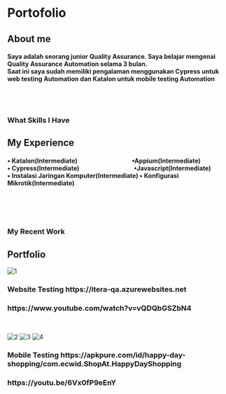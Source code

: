 # Portofolio<br>
<h2>About me</h2>
<h4>Saya adalah seorang junior Quality Assurance. Saya belajar 
mengenai Quality Assurance Automation selama 3 bulan.<br> 
Saat ini saya sudah memiliki pengalaman menggunakan 
Cypress untuk web testing Automation dan Katalon untuk 
mobile testing Automation<br></h4>
<br>
<br>
<h3>What Skills I Have<br></h3>
<h2>My Experience</h2>
<h4>
&bull; Katalon(Intermediate)        &emsp; &emsp; &emsp; &emsp; &emsp; &emsp; &emsp;        &bull;Appium(Intermediate)<br>
&bull; Cypress(Intermediate)       &emsp; &emsp; &emsp; &emsp; &emsp; &emsp; &emsp;     &bull;Javascript(Intermediate)<br>
&bull; Instalasi Jaringan Komputer(Intermediate)   &bull; Konfigurasi Mikrotik(Intermediate) </h4><br>
<br>
<br>
<h3>My Recent Work<h3>
<h2>Portfolio</h2>
  
  ![1](https://user-images.githubusercontent.com/73927245/203966711-57245423-f91e-4fd2-9497-311c92bf967a.PNG)

  <h3>Website Testing https://itera-qa.azurewebsites.net</h3>
  <h3>https://www.youtube.com/watch?v=vQDQbGSZbN4</h3>
  <br>

  ![2](https://user-images.githubusercontent.com/73927245/203966726-b1217a52-8cbe-4ece-bd55-8172dca3977c.PNG)
![3](https://user-images.githubusercontent.com/73927245/203966740-93a06c7f-c3a9-4c31-abbc-ddb95f26b122.PNG)
![4](https://user-images.githubusercontent.com/73927245/203966751-019918f1-e8e1-4152-9a25-a610b3473972.PNG)
<h3>Mobile Testing https://apkpure.com/id/happy-day-shopping/com.ecwid.ShopAt.HappyDayShopping</h3>
  <h3>https://youtu.be/6Vx0fP9eEnY</h3>
